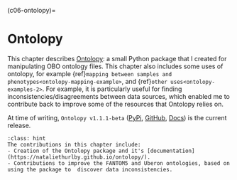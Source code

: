 (c06-ontolopy)=
# Ontolopy

[//]: # (TODO: Mention a bit more of the semantic web and describe the fact that what I'm looking at here is Semantic Associations...)
[//]: # (TODO: Explain the fact that Bioinformatics is mostly done in scripting languages like R and Python)
[//]: # (TODO: Rewrite to make it more like an abstract)


This chapter describes [Ontolopy](https://nataliethurlby.github.io/ontolopy/): a small Python package that I created for manipulating OBO ontology files.
This chapter also includes some uses of ontolopy, for example {ref}`mapping between samples and phenotypes<ontolopy-mapping-example>`, and {ref}`other uses<ontolopy-examples-2>`.
For example, it is particularly useful for finding inconsistencies/disagreements between data sources, which enabled me to contribute back to improve some of the resources that Ontolopy relies on.

[//]: # (TODO: check links)
At time of writing, `Ontolopy v1.1.1-beta` ([PyPi](https://pypi.org/project/ontolopy/), [GitHub](https://github.com/NatalieThurlby/ontolopy), [Docs](https://nataliethurlby.github.io/ontolopy/)) is the current release.


```{admonition} Contributions in this chapter
:class: hint
The contributions in this chapter include:
- Creation of the Ontolopy package and it's [documentation](https://nataliethurlby.github.io/ontolopy/).
- Contributions to improve the FANTOM5 and Uberon ontologies, based on using the package to  discover data inconsistencies.

```

<!--
TODO:
Make available for download and put in contributions:
- Mapping data-sets created using `Ontolopy`:
    + FANTOM5-tissue mappings
    + tissue-phenotype mappings
    + Combined FANTOM5-phenotype mappings
-->